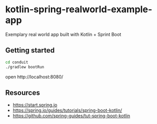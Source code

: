 # kotlin-spring-realworld-example-app
Exemplary real world app built with Kotlin + Sprint Boot

## Getting started

```bash
cd conduit
./gradlew bootRun
```

open http://localhost:8080/

## Resources
- https://start.spring.io
- https://spring.io/guides/tutorials/spring-boot-kotlin/
- https://github.com/spring-guides/tut-spring-boot-kotlin
